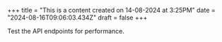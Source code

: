 +++
title = "This is a content created on 14-08-2024 at 3:25PM"
date = "2024-08-16T09:06:03.434Z"
draft = false
+++

  Test the API endpoints for performance.
        